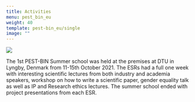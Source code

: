 ```yaml
---
title: Activities
menu: pest_bin_eu
weight: 40
template: pest-bin_eu/single
image: ""
---
```

![](../img/summer-school-dtu-v2.jpg)

The 1st PEST-BIN Summer school was held at the premises at DTU in Lyngby, Denmark from 11-15th October 2021. The ESRs had a full one week with interesting scientific lectures from both industry and academia speakers, workshop on how to write a scientific paper, gender equality talk as well as IP and Research ethics lectures. The summer school ended with project presentations from each ESR.